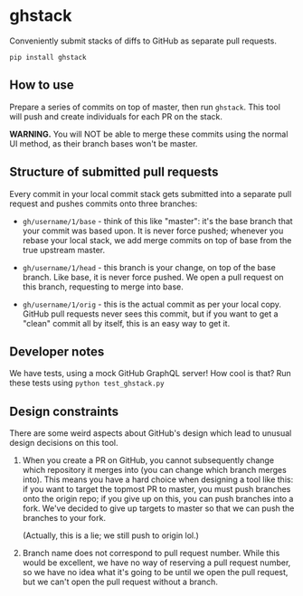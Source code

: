 # ghstack

Conveniently submit stacks of diffs to GitHub as separate pull requests.

```
pip install ghstack
```

## How to use

Prepare a series of commits on top of master, then run `ghstack`.  This
tool will push and create individuals for each PR on the stack.

**WARNING.**  You will NOT be able to merge these commits using the
normal UI method, as their branch bases won't be master.

## Structure of submitted pull requests

Every commit in your local commit stack gets submitted into a separate
pull request and pushes commits onto three branches:

* `gh/username/1/base` - think of this like "master": it's the base
  branch that your commit was based upon.  It is never force pushed;
  whenever you rebase your local stack, we add merge commits on top of
  base from the true upstream master.

* `gh/username/1/head` - this branch is your change, on top of the base
  branch.  Like base, it is never force pushed.  We open a pull request
  on this branch, requesting to merge into base.

* `gh/username/1/orig` - this is the actual commit as per your local
  copy.  GitHub pull requests never sees this commit, but if you want
  to get a "clean" commit all by itself, this is an easy way to get it.

## Developer notes

We have tests, using a mock GitHub GraphQL server!  How cool is that?
Run these tests using `python test_ghstack.py`

## Design constraints

There are some weird aspects about GitHub's design which lead to unusual
design decisions on this tool.

1. When you create a PR on GitHub, you cannot subsequently change which
   repository it merges into (you can change which branch merges into).
   This means you have a hard choice when designing a tool like this:
   if you want to target the topmost PR to master, you must push
   branches onto the origin repo; if you give up on this, you can push
   branches into a fork.  We've decided to give up targets to master so
   that we can push the branches to your fork.

   (Actually, this is a lie; we still push to origin lol.)

2. Branch name does not correspond to pull request number. While this
   would be excellent, we have no way of reserving a pull request
   number, so we have no idea what it's going to be until we open
   the pull request, but we can't open the pull request without a
   branch.
